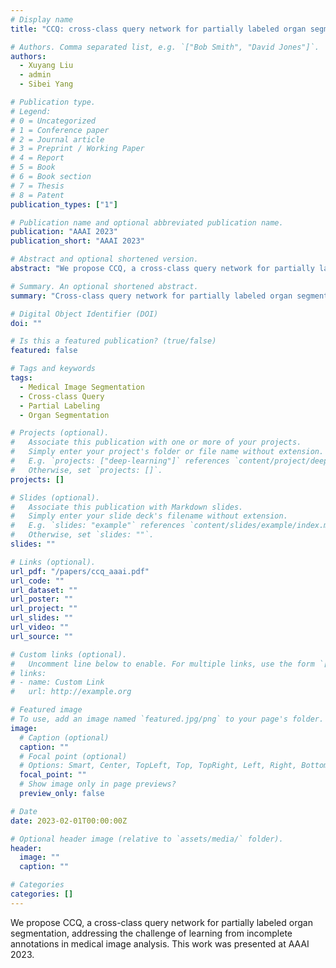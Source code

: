```yaml
---
# Display name
title: "CCQ: cross-class query network for partially labeled organ segmentation"

# Authors. Comma separated list, e.g. `["Bob Smith", "David Jones"]`.
authors:
  - Xuyang Liu
  - admin
  - Sibei Yang

# Publication type.
# Legend:
# 0 = Uncategorized
# 1 = Conference paper
# 2 = Journal article
# 3 = Preprint / Working Paper
# 4 = Report
# 5 = Book
# 6 = Book section
# 7 = Thesis
# 8 = Patent
publication_types: ["1"]

# Publication name and optional abbreviated publication name.
publication: "AAAI 2023"
publication_short: "AAAI 2023"

# Abstract and optional shortened version.
abstract: "We propose CCQ, a cross-class query network for partially labeled organ segmentation, addressing the challenge of learning from incomplete annotations in medical image analysis."

# Summary. An optional shortened abstract.
summary: "Cross-class query network for partially labeled organ segmentation in medical images."

# Digital Object Identifier (DOI)
doi: ""

# Is this a featured publication? (true/false)
featured: false

# Tags and keywords
tags:
  - Medical Image Segmentation
  - Cross-class Query
  - Partial Labeling
  - Organ Segmentation

# Projects (optional).
#   Associate this publication with one or more of your projects.
#   Simply enter your project's folder or file name without extension.
#   E.g. `projects: ["deep-learning"]` references `content/project/deep-learning/index.md`.
#   Otherwise, set `projects: []`.
projects: []

# Slides (optional).
#   Associate this publication with Markdown slides.
#   Simply enter your slide deck's filename without extension.
#   E.g. `slides: "example"` references `content/slides/example/index.md`.
#   Otherwise, set `slides: ""`.
slides: ""

# Links (optional).
url_pdf: "/papers/ccq_aaai.pdf"
url_code: ""
url_dataset: ""
url_poster: ""
url_project: ""
url_slides: ""
url_video: ""
url_source: ""

# Custom links (optional).
#   Uncomment line below to enable. For multiple links, use the form `[{...}, {...}, {...}]`.
# links:
# - name: Custom Link
#   url: http://example.org

# Featured image
# To use, add an image named `featured.jpg/png` to your page's folder.
image:
  # Caption (optional)
  caption: ""
  # Focal point (optional)
  # Options: Smart, Center, TopLeft, Top, TopRight, Left, Right, BottomLeft, Bottom, BottomRight
  focal_point: ""
  # Show image only in page previews?
  preview_only: false

# Date
date: 2023-02-01T00:00:00Z

# Optional header image (relative to `assets/media/` folder).
header:
  image: ""
  caption: ""

# Categories
categories: []
---
```


We propose CCQ, a cross-class query network for partially labeled organ segmentation, addressing the challenge of learning from incomplete annotations in medical image analysis. This work was presented at AAAI 2023.
